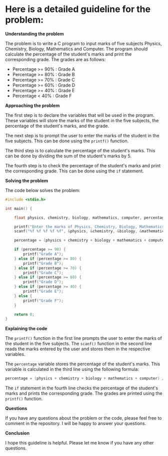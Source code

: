# Here is a detailed guideline for the problem:

**Understanding the problem**

The problem is to write a C program to input marks of five subjects Physics, Chemistry, Biology, Mathematics and Computer. The program should calculate the percentage of the student's marks and print the corresponding grade. The grades are as follows:

* Percentage >= 90% : Grade A
* Percentage >= 80% : Grade B
* Percentage >= 70% : Grade C
* Percentage >= 60% : Grade D
* Percentage >= 40% : Grade E
* Percentage  <  40% : Grade F

**Approaching the problem**

The first step is to declare the variables that will be used in the program. These variables will store the marks of the student in the five subjects, the percentage of the student's marks, and the grade.

The next step is to prompt the user to enter the marks of the student in the five subjects. This can be done using the `printf()` function.

The third step is to calculate the percentage of the student's marks. This can be done by dividing the sum of the student's marks by 5.

The fourth step is to check the percentage of the student's marks and print the corresponding grade. This can be done using the `if` statement.

**Solving the problem**

The code below solves the problem:

```c
#include <stdio.h>

int main() {

    float physics, chemistry, biology, mathematics, computer, percentage;

    printf("Enter the marks of Physics, Chemistry, Biology, Mathematics and Computer respectively: ");
    scanf("%f %f %f %f %f", &physics, &chemistry, &biology, &mathematics, &computer);

    percentage = (physics + chemistry + biology + mathematics + computer) / 5;

    if (percentage >= 90) {
        printf("Grade A");
    } else if (percentage >= 80) {
        printf("Grade B");
    } else if (percentage >= 70) {
        printf("Grade C");
    } else if (percentage >= 60) {
        printf("Grade D");
    } else if (percentage >= 40) {
        printf("Grade E");
    } else {
        printf("Grade F");
    }

    return 0;
}
```

**Explaining the code**

The `printf()` function in the first line prompts the user to enter the marks of the student in the five subjects. The `scanf()` function in the second line reads the marks entered by the user and stores them in the respective variables.

The `percentage` variable stores the percentage of the student's marks. This variable is calculated in the third line using the following formula:

```c
percentage = (physics + chemistry + biology + mathematics + computer) / 5
```

The `if` statement in the fourth line checks the percentage of the student's marks and prints the corresponding grade. The grades are printed using the `printf()` function.

**Questions**

If you have any questions about the problem or the code, please feel free to comment in the repository. I will be happy to answer your questions.

**Conclusion**

I hope this guideline is helpful. Please let me know if you have any other questions.